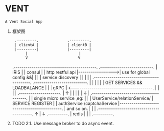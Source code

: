 VENT
======
`A Vent Social App`
1. 框架图

        .---------.             .---------.
        | clientA |             | clientB |
        |---------|             |---------|
             |                       |
             V                       V
    .------------------------------------------.                   .---------------------------.
    |                IRIS                      |                   |    consul                 |
    |           http restful api               |------------------>|   use for global config &&|
    |                                          |                   |   service discovery       |
    |                                          |                   |                           |
    .------------------------------------------.                   .---------------------------.
             |                     |                                          |             |
             |                     |        GET SERVICES && LOADBALANCE       |             |
             |       gRPC          | <----------------------------------------.             |
             |                     |                                                        |
             .---------------------.                                                        |
                       ↑                                                                   |
                       |                                                                    |
                       |                                                                    |
                       ↓                                                                   |
    .-----------------------------------------.                                             |
    |    single micro service ,eg:            |                                             |
    |      UserService/relationService/       |        SERVICE REGISTER                     |
    |      authService /captchaService        |---------------------------------------------.
    |    and so on.                           |
    |                                         |
    .-----------------------------------------.
                        ↑
                        |
                        ↓
                   .----------.
                   |   redis  |
                   |          |
                   .----------.
                   
                   
2. TODO
 2.1. Use message broker to do async event.
